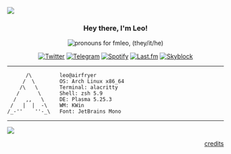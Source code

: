 <img src="https://i.imgur.com/IMjwInQ.png" />

<h3 align="center">Hey there, I'm Leo!</p></h3>


<div align="center">

<img alt="pronouns for fmleo, (they/it/he)" src="https://img.shields.io/badge/they/it/he-000000?style=for-the-badge&logoColor=white" />

<br>

[<img alt="Twitter" src="https://img.shields.io/badge/twitter%20-%231DA1F2.svg?&style=for-the-badge&logo=Twitter&logoColor=white"/>](https://twitter.com/leowonardo)
[<img alt="Telegram" src="https://img.shields.io/badge/telegram-2CA5E0?style=for-the-badge&logo=telegram&logoColor=white" />](https://t.me/fmleonardo)
[<img alt="Spotify" src="https://img.shields.io/badge/Spotify-1ED760?style=for-the-badge&logo=spotify&logoColor=white" />](https://open.spotify.com/user/leofmichelon_br)
[<img alt="Last.fm" src="https://img.shields.io/badge/Last.fm-D51007?style=for-the-badge&logo=last.fm&logoColor=white" />](https://www.last.fm/user/M1chelon)
[<img alt="Skyblock" src="https://img.shields.io/badge/skyblock-000000?style=for-the-badge&logoColor=white" />](http://sky.shiiyu.moe/149a5df9757a4cf9a90b53e0e572cda9)

</div>

---

```              
      /\         leo@airfryer
     /  \        OS: Arch Linux x86_64 
    /\   \       Terminal: alacritty
   /      \      Shell: zsh 5.9 
  /   ,,   \     DE: Plasma 5.25.3 
 /   |  |  -\    WM: KWin 
/_-''    ''-_\   Font: JetBrains Mono            
```


---

<img src="https://i.imgur.com/ztDFlBy.gif" />
<p align="right">
  <a href="https://iced-bee.tumblr.com/post/188062782002/hey-space-cadet">credits</a>
</p>
